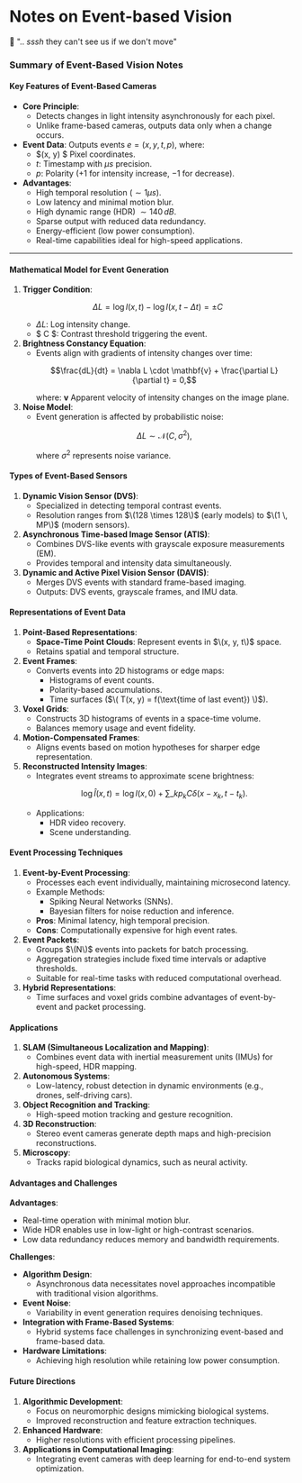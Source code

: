 # Notes on Event-based Vision

🦖 ".. _sssh_ they can't see us if we don't move"

### Summary of Event-Based Vision Notes

#### Key Features of Event-Based Cameras

- **Core Principle**:
  - Detects changes in light intensity asynchronously for each pixel.
  - Unlike frame-based cameras, outputs data only when a change occurs.
- **Event Data**: Outputs events $e = (x, y, t, p)$, where:
  - $(x, y) $ Pixel coordinates.
  - $t$: Timestamp with $\mu s$ precision.
  - $p$: Polarity ($+1$ for intensity increase, $-1$ for decrease).
- **Advantages**:
  - High temporal resolution ($\sim 1 \mu s$).
  - Low latency and minimal motion blur.
  - High dynamic range (HDR) $\sim 140 \, dB$.
  - Sparse output with reduced data redundancy.
  - Energy-efficient (low power consumption).
  - Real-time capabilities ideal for high-speed applications.

---

#### Mathematical Model for Event Generation

1. **Trigger Condition**:
   ```math
   \Delta L = \log I(x, t) - \log I(x, t - \Delta t) = \pm C
   ```
   - $\Delta L$: Log intensity change.
   - $ C $: Contrast threshold triggering the event.
2. **Brightness Constancy Equation**:
   - Events align with gradients of intensity changes over time:
     ```math
     \frac{dL}{dt} = \nabla L \cdot \mathbf{v} + \frac{\partial L}{\partial t} = 0,
     ```
     where:
     $\mathbf{v}$ Apparent velocity of intensity changes on the image plane.
3. **Noise Model**:
   - Event generation is affected by probabilistic noise:
     ```math
     \Delta L \sim \mathcal{N}(C, \sigma^2),
     ```
     where $\sigma^2$ represents noise variance.

#### Types of Event-Based Sensors

1. **Dynamic Vision Sensor (DVS)**:
   - Specialized in detecting temporal contrast events.
   - Resolution ranges from $\(128 \times 128\)$ (early models) to $\(1 \, MP\)$ (modern sensors).
2. **Asynchronous Time-based Image Sensor (ATIS)**:
   - Combines DVS-like events with grayscale exposure measurements (EM).
   - Provides temporal and intensity data simultaneously.
3. **Dynamic and Active Pixel Vision Sensor (DAVIS)**:
   - Merges DVS events with standard frame-based imaging.
   - Outputs: DVS events, grayscale frames, and IMU data.

#### Representations of Event Data

1. **Point-Based Representations**:
   - **Space-Time Point Clouds**: Represent events in $\(x, y, t\)$ space.
   - Retains spatial and temporal structure.
2. **Event Frames**:
   - Converts events into 2D histograms or edge maps:
     - Histograms of event counts.
     - Polarity-based accumulations.
     - Time surfaces ($\( T(x, y) = f(\text{time of last event}) \)$).
3. **Voxel Grids**:
   - Constructs 3D histograms of events in a space-time volume.
   - Balances memory usage and event fidelity.
4. **Motion-Compensated Frames**:
   - Aligns events based on motion hypotheses for sharper edge representation.
5. **Reconstructed Intensity Images**:
   - Integrates event streams to approximate scene brightness:
     ```math
     \log \hat{I}(x, t) = \log I(x, 0) + \sum\_{k} p_k C \delta(x - x_k, t - t_k).
     ```
   - Applications:
     - HDR video recovery.
     - Scene understanding.

#### Event Processing Techniques

1. **Event-by-Event Processing**:
   - Processes each event individually, maintaining microsecond latency.
   - Example Methods:
     - Spiking Neural Networks (SNNs).
     - Bayesian filters for noise reduction and inference.
   - **Pros**: Minimal latency, high temporal precision.
   - **Cons**: Computationally expensive for high event rates.
2. **Event Packets**:
   - Groups $\(N\)$ events into packets for batch processing.
   - Aggregation strategies include fixed time intervals or adaptive thresholds.
   - Suitable for real-time tasks with reduced computational overhead.
3. **Hybrid Representations**:
   - Time surfaces and voxel grids combine advantages of event-by-event and packet processing.

#### Applications

1. **SLAM (Simultaneous Localization and Mapping)**:
   - Combines event data with inertial measurement units (IMUs) for high-speed, HDR mapping.
2. **Autonomous Systems**:
   - Low-latency, robust detection in dynamic environments (e.g., drones, self-driving cars).
3. **Object Recognition and Tracking**:
   - High-speed motion tracking and gesture recognition.
4. **3D Reconstruction**:
   - Stereo event cameras generate depth maps and high-precision reconstructions.
5. **Microscopy**:
   - Tracks rapid biological dynamics, such as neural activity.

#### Advantages and Challenges

**Advantages**:

- Real-time operation with minimal motion blur.
- Wide HDR enables use in low-light or high-contrast scenarios.
- Low data redundancy reduces memory and bandwidth requirements.

**Challenges**:

- **Algorithm Design**:
  - Asynchronous data necessitates novel approaches incompatible with traditional vision algorithms.
- **Event Noise**:
  - Variability in event generation requires denoising techniques.
- **Integration with Frame-Based Systems**:
  - Hybrid systems face challenges in synchronizing event-based and frame-based data.
- **Hardware Limitations**:
  - Achieving high resolution while retaining low power consumption.

#### Future Directions

1. **Algorithmic Development**:
   - Focus on neuromorphic designs mimicking biological systems.
   - Improved reconstruction and feature extraction techniques.
2. **Enhanced Hardware**:
   - Higher resolutions with efficient processing pipelines.
3. **Applications in Computational Imaging**:
   - Integrating event cameras with deep learning for end-to-end system optimization.
